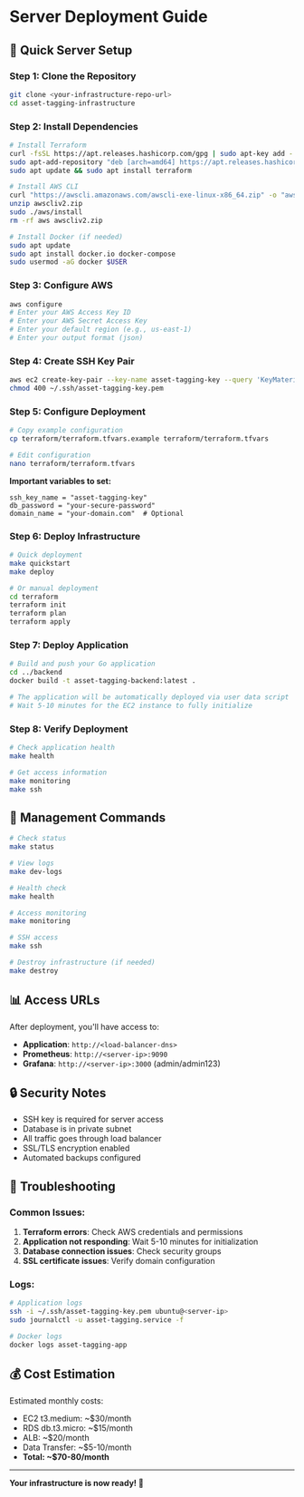 # Server Deployment Guide

## 🚀 Quick Server Setup

### Step 1: Clone the Repository
```bash
git clone <your-infrastructure-repo-url>
cd asset-tagging-infrastructure
```

### Step 2: Install Dependencies
```bash
# Install Terraform
curl -fsSL https://apt.releases.hashicorp.com/gpg | sudo apt-key add -
sudo apt-add-repository "deb [arch=amd64] https://apt.releases.hashicorp.com $(lsb_release -cs) main"
sudo apt update && sudo apt install terraform

# Install AWS CLI
curl "https://awscli.amazonaws.com/awscli-exe-linux-x86_64.zip" -o "awscliv2.zip"
unzip awscliv2.zip
sudo ./aws/install
rm -rf aws awscliv2.zip

# Install Docker (if needed)
sudo apt update
sudo apt install docker.io docker-compose
sudo usermod -aG docker $USER
```

### Step 3: Configure AWS
```bash
aws configure
# Enter your AWS Access Key ID
# Enter your AWS Secret Access Key
# Enter your default region (e.g., us-east-1)
# Enter your output format (json)
```

### Step 4: Create SSH Key Pair
```bash
aws ec2 create-key-pair --key-name asset-tagging-key --query 'KeyMaterial' --output text > ~/.ssh/asset-tagging-key.pem
chmod 400 ~/.ssh/asset-tagging-key.pem
```

### Step 5: Configure Deployment
```bash
# Copy example configuration
cp terraform/terraform.tfvars.example terraform/terraform.tfvars

# Edit configuration
nano terraform/terraform.tfvars
```

**Important variables to set:**
```hcl
ssh_key_name = "asset-tagging-key"
db_password = "your-secure-password"
domain_name = "your-domain.com"  # Optional
```

### Step 6: Deploy Infrastructure
```bash
# Quick deployment
make quickstart
make deploy

# Or manual deployment
cd terraform
terraform init
terraform plan
terraform apply
```

### Step 7: Deploy Application
```bash
# Build and push your Go application
cd ../backend
docker build -t asset-tagging-backend:latest .

# The application will be automatically deployed via user data script
# Wait 5-10 minutes for the EC2 instance to fully initialize
```

### Step 8: Verify Deployment
```bash
# Check application health
make health

# Get access information
make monitoring
make ssh
```

## 🔧 Management Commands

```bash
# Check status
make status

# View logs
make dev-logs

# Health check
make health

# Access monitoring
make monitoring

# SSH access
make ssh

# Destroy infrastructure (if needed)
make destroy
```

## 📊 Access URLs

After deployment, you'll have access to:
- **Application**: `http://<load-balancer-dns>`
- **Prometheus**: `http://<server-ip>:9090`
- **Grafana**: `http://<server-ip>:3000` (admin/admin123)

## 🔒 Security Notes

- SSH key is required for server access
- Database is in private subnet
- All traffic goes through load balancer
- SSL/TLS encryption enabled
- Automated backups configured

## 🚨 Troubleshooting

### Common Issues:
1. **Terraform errors**: Check AWS credentials and permissions
2. **Application not responding**: Wait 5-10 minutes for initialization
3. **Database connection issues**: Check security groups
4. **SSL certificate issues**: Verify domain configuration

### Logs:
```bash
# Application logs
ssh -i ~/.ssh/asset-tagging-key.pem ubuntu@<server-ip>
sudo journalctl -u asset-tagging.service -f

# Docker logs
docker logs asset-tagging-app
```

## 💰 Cost Estimation

Estimated monthly costs:
- EC2 t3.medium: ~$30/month
- RDS db.t3.micro: ~$15/month
- ALB: ~$20/month
- Data Transfer: ~$5-10/month
- **Total: ~$70-80/month**

---

**Your infrastructure is now ready! 🎉** 